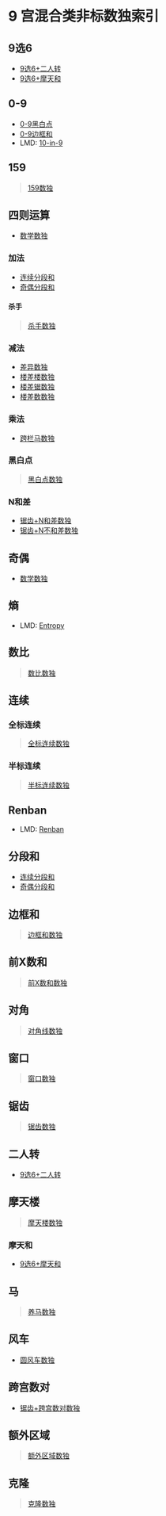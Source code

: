# 9 宫混合类非标数独索引
<!-- START doctoc generated TOC please keep comment here to allow auto update -->
<!-- DON'T EDIT THIS SECTION, INSTEAD RE-RUN doctoc TO UPDATE -->

<!-- END doctoc generated TOC please keep comment here to allow auto update -->

## 9选6

- [9选6+二人转][]
- [9选6+摩天和][]

## 0-9

- [0-9黑白点][]
- [0-9边框和][]
- LMD: [10-in-9](https://logic-masters.de/Raetselportal/Suche/erweitert.php?tag_id=9401)

## 159

> [159数独](../额外区域类/绝对区域/159数独.md)

## 四则运算

- [数学数独][]

### 加法

- [连续分段和][]
- [奇偶分段和][]

#### 杀手

> [杀手数独](../计算类/内提示类/杀手数独.md)

### 减法

- [差异数独][]
- [楼差楼数独][]
- [楼差锯数独][]
- [楼差数数独][]

### 乘法

- [跨栏马数独][]

### 黑白点

> [黑白点数独](../计算类/内提示类/双标类/黑白点类/黑白点数独.md)

### N和差

- [锯齿+N和差数独][]
- [锯齿+N不和差数独][]

## 奇偶

- [数学数独][]

## 熵

- LMD: [Entropy](https://logic-masters.de/Raetselportal/Suche/erweitert.php?tag_id=9913)

## 数比

> [数比数独](../比大小类/数比数独.md)

## 连续

### 全标连续

> [全标连续数独](../计算类/内提示类/单标类/连续类/全标连续数独.md)

### 半标连续

> [半标连续数独](../计算类/内提示类/单标类/连续类/半标连续数独.md)

## Renban

- LMD: [Renban](https://logic-masters.de/Raetselportal/Suche/erweitert.php?tag_id=9031)

## 分段和

- [连续分段和][]
- [奇偶分段和][]

## 边框和

> [边框和数独](../计算类/外提示类/边框和数独.md)

## 前X数和

> [前X数和数独](../计算类/外提示类/前X数和数独.md)

## 对角

> [对角线数独](../额外区域类/绝对区域/额外宫类/对角线数独.md)

## 窗口

> [窗口数独](../额外区域类/绝对区域/额外宫类/窗口数独.md)

## 锯齿

> [锯齿数独](../异形类/锯齿数独.md)

## 二人转

- [9选6+二人转][]

## 摩天楼

> [摩天楼数独](../比大小类/摩天楼数独.md)

### 摩天和

- [9选6+摩天和][]

## 马

> [养马数独](../额外区域类/相对区域/马/养马数独.md)

## 风车

- [圆风车数独][]

## 跨宫数对

- [锯齿+跨宫数对数独][]

## 额外区域

> [额外区域数独](../额外区域类/绝对区域/额外宫类/额外区域数独.md)

## 克隆

> [克隆数独](../额外区域类/绝对区域/克隆数独.md)

[9选6+二人转]: 9选6+二人转.md
[9选6+摩天和]: 9选6+摩天和.md
[0-9黑白点]: 0-9黑白点.md
[0-9边框和]: 0-9边框和.md
[差异数独]: 差异数独.md
[数学数独]: 数学数独.md
[连续分段和]: 连续分段和.md
[奇偶分段和]: 奇偶分段和.md
[跨栏马数独]: 跨栏马数独.md
[楼差楼数独]: 楼差楼数独.md
[楼差锯数独]: 楼差锯数独.md
[楼差数数独]: 楼差数数独.md
[圆风车数独]: ../../风车/圆风车数独.md
[锯齿+跨宫数对数独]: 锯齿+跨宫数对数独.md
[锯齿+N和差数独]: 锯齿+N和差数独.md
[锯齿+N不和差数独]: 锯齿+N不和差数独.md
